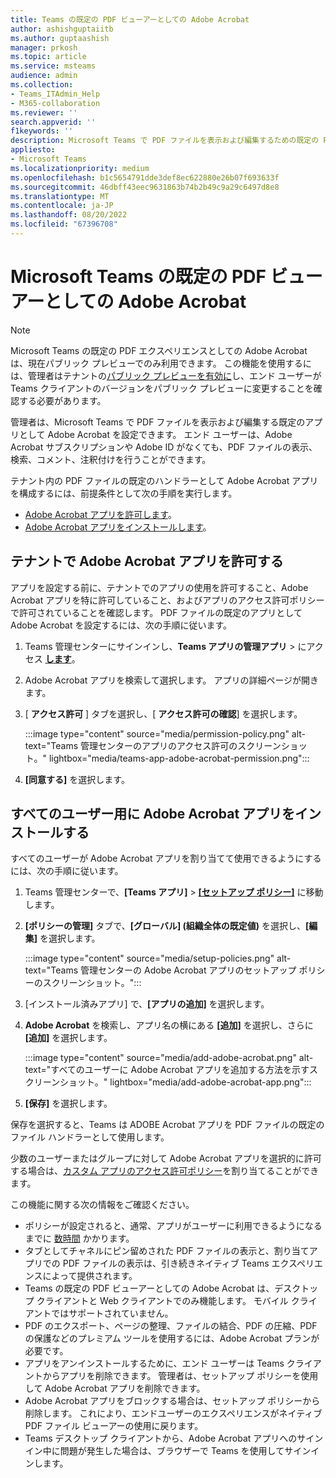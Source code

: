 ```yaml
---
title: Teams の既定の PDF ビューアーとしての Adobe Acrobat
author: ashishguptaiitb
ms.author: guptaashish
manager: prkosh
ms.topic: article
ms.service: msteams
audience: admin
ms.collection:
- Teams_ITAdmin_Help
- M365-collaboration
ms.reviewer: ''
search.appverid: ''
f1keywords: ''
description: Microsoft Teams で PDF ファイルを表示および編集するための既定の PDF ビューアーとして Adobe Acrobat を設定する方法について説明します。
appliesto:
- Microsoft Teams
ms.localizationpriority: medium
ms.openlocfilehash: b1c5654791dde3def8ec622880e26b07f693633f
ms.sourcegitcommit: 46dbff43eec9631863b74b2b49c9a29c6497d8e8
ms.translationtype: MT
ms.contentlocale: ja-JP
ms.lasthandoff: 08/20/2022
ms.locfileid: "67396708"
---
```

# <a name="adobe-acrobat-as-a-default-pdf-viewer-in-microsoft-teams"></a>Microsoft Teams の既定の PDF ビューアーとしての Adobe Acrobat

> [!NOTE]
> Microsoft Teams の既定の PDF エクスペリエンスとしての Adobe Acrobat は、現在パブリック プレビューでのみ利用できます。 この機能を使用するには、管理者はテナントの[パブリック プレビューを有効に](public-preview-doc-updates.md#enable-public-preview)し、エンド ユーザーが Teams クライアントのバージョンをパブリック プレビューに変更することを確認する必要があります。

管理者は、Microsoft Teams で PDF ファイルを表示および編集する既定のアプリとして Adobe Acrobat を設定できます。 エンド ユーザーは、Adobe Acrobat サブスクリプションや Adobe ID がなくても、PDF ファイルの表示、検索、コメント、注釈付けを行うことができます。

テナント内の PDF ファイルの既定のハンドラーとして Adobe Acrobat アプリを構成するには、前提条件として次の手順を実行します。

* [Adobe Acrobat アプリを許可します](#allow-adobe-acrobat-app-in-your-tenant)。
* [Adobe Acrobat アプリをインストールします](#install-adobe-acrobat-app-for-all-users)。

## <a name="allow-adobe-acrobat-app-in-your-tenant"></a>テナントで Adobe Acrobat アプリを許可する

アプリを設定する前に、テナントでのアプリの使用を許可すること、Adobe Acrobat アプリを特に許可していること、およびアプリのアクセス許可ポリシーで許可されていることを確認します。 PDF ファイルの既定のアプリとして Adobe Acrobat を設定するには、次の手順に従います。

1. Teams 管理センターにサインインし、**Teams アプリの管理アプリ** > にアクセス **[します](https://admin.teams.microsoft.com/policies/manage-apps)**。

1. Adobe Acrobat アプリを検索して選択します。 アプリの詳細ページが開きます。

1. [ **アクセス許可** ] タブを選択し、[ **アクセス許可の確認**] を選択します。

   :::image type="content" source="media/permission-policy.png" alt-text="Teams 管理センターのアプリのアクセス許可のスクリーンショット。" lightbox="media/teams-app-adobe-acrobat-permission.png":::

1. **[同意する]** を選択します。

## <a name="install-adobe-acrobat-app-for-all-users"></a>すべてのユーザー用に Adobe Acrobat アプリをインストールする

すべてのユーザーが Adobe Acrobat アプリを割り当てて使用できるようにするには、次の手順に従います。

1. Teams 管理センターで、**[Teams アプリ]** > [**[セットアップ ポリシー]**](https://admin.teams.microsoft.com/policies/app-setup) に移動します。

1. **[ポリシーの管理]** タブで、**[グローバル] (組織全体の既定値)** を選択し、**[編集]** を選択します。

   :::image type="content" source="media/setup-policies.png" alt-text="Teams 管理センターの Adobe Acrobat アプリのセットアップ ポリシーのスクリーンショット。":::

1. [インストール済みアプリ] で、**[アプリの追加]** を選択します。

1. **Adobe Acrobat** を検索し、アプリ名の横にある **[追加]** を選択し、さらに **[追加]** を選択します。

   :::image type="content" source="media/add-adobe-acrobat.png" alt-text="すべてのユーザーに Adobe Acrobat アプリを追加する方法を示すスクリーンショット。" lightbox="media/add-adobe-acrobat-app.png":::

1. **[保存]** を選択します。

保存を選択すると、Teams は ADOBE Acrobat アプリを PDF ファイルの既定のファイル ハンドラーとして使用します。

少数のユーザーまたはグループに対して Adobe Acrobat アプリを選択的に許可する場合は、[カスタム アプリのアクセス許可ポリシー](teams-app-permission-policies.md)を割り当てることができます。

この機能に関する次の情報をご確認ください。

* ポリシーが設定されると、通常、アプリがユーザーに利用できるようになるまでに [数時間](teams-app-setup-policies.md) かかります。
* タブとしてチャネルにピン留めされた PDF ファイルの表示と、割り当てアプリでの PDF ファイルの表示は、引き続きネイティブ Teams エクスペリエンスによって提供されます。
* Teams の既定の PDF ビューアーとしての Adobe Acrobat は、デスクトップ クライアントと Web クライアントでのみ機能します。 モバイル クライアントではサポートされていません。
* PDF のエクスポート、ページの整理、ファイルの結合、PDF の圧縮、PDF の保護などのプレミアム ツールを使用するには、Adobe Acrobat プランが必要です。
* アプリをアンインストールするために、エンド ユーザーは Teams クライアントからアプリを削除できます。 管理者は、セットアップ ポリシーを使用して Adobe Acrobat アプリを削除できます。
* Adobe Acrobat アプリをブロックする場合は、セットアップ ポリシーから削除します。 これにより、エンドユーザーのエクスペリエンスがネイティブ PDF ファイル ビューアーの使用に戻ります。
* Teams デスクトップ クライアントから、Adobe Acrobat アプリへのサインイン中に問題が発生した場合は、ブラウザーで Teams を使用してサインインします。
